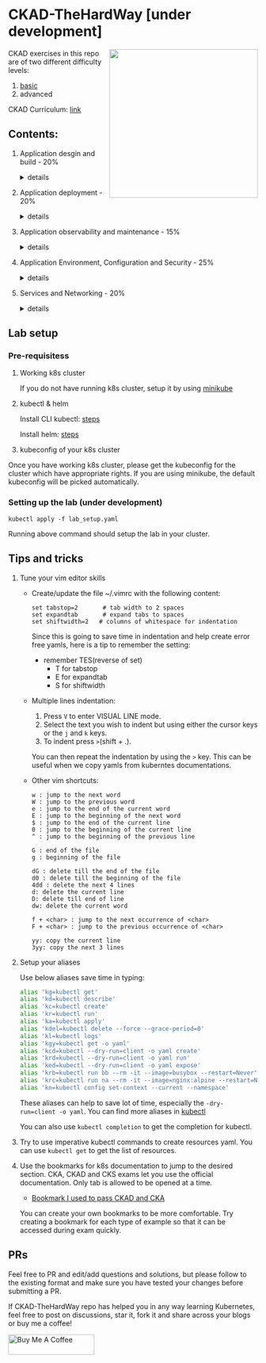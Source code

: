 # CKAD-TheHardWay [under development]

<img src="./logo.png" align="right" width="300px"/>

CKAD exercises in this repo are of two different difficulty levels:

1. [basic](./exercises/basic/about.md)
2. advanced

CKAD Curriculum: [link](https://github.com/cncf/curriculum)

## Contents:

1. Application desgin and build - 20%
    <details><summary>details</summary>
    <p>

    - Define, build and modify container images 
    - Understand Jobs and CronJobs 
    - Understand multi-container Pod design patterns (e.g. sidecar, init and others) 
    - Utilize persistent and ephemeral volumes 

    </p>
    </details>
2. Application deployment - 20%
    <details><summary>details</summary>
    <p>

    - Use Kubernetes primitives to implement common deployment strategies (e.g. blue/green or canary) 
    - Understand Deployments and how to perform rolling updates 
    - Use the Helm package manager to deploy existing packages 
    </p>
    </details>
3. Application observability and maintenance - 15%
    <details><summary>details</summary>
    <p>

    - Understand API deprecations 
    - Implement probes and health checks 
    - Use provided tools to monitor Kubernetes applications 
    - Utilize container logs 
    - Debugging in Kubernetes 
    </p>
4. Application Environment, Configuration and Security - 25%
    <details><summary>details</summary>
    <p>

    - Discover and use resources that extend Kubernetes (CRD)
    - Understand authentication, authorization and admission control
    - Understanding and defining resource requirements, limits and quotas
    - Understand ConfigMaps
    - Create & consume Secrets
    - Understand ServiceAccounts
    - Understand SecurityContexts

    </p>
5. Services and Networking - 20%

    <details><summary>details</summary>
    <p>

    - Demonstrate basic understanding of NetworkPolicies
    - Provide and troubleshoot access to applications via services
    - Use Ingress rules to expose applications

    </p>


## Lab setup

### Pre-requisitess

1. Working k8s cluster

    If you do not have running k8s cluster, setup it by using [minikube](https://minikube.sigs.k8s.io/docs/start/)

2. kubectl & helm

    Install CLI kubectl: [steps](https://kubernetes.io/docs/tasks/tools/#kubectl)

    Install helm: [steps](https://helm.sh/docs/intro/install/)

3. kubeconfig of your k8s cluster

Once you have working k8s cluster, please get the kubeconfig for the cluster which have appropriate rights. If you are using minikube, the default kubeconfig will be picked automatically.

### Setting up the lab (under development)

    kubectl apply -f lab_setup.yaml

Running above command should setup the lab in your cluster.

## Tips and tricks

1. Tune your vim editor skills

    - Create/update the file ~/.vimrc with the following content:

        ```
        set tabstop=2       # tab width to 2 spaces
        set expandtab       # expand tabs to spaces
        set shiftwidth=2   # columns of whitespace for indentation
        ```

        Since this is going to save time in indentation and help create error free yamls, here is a tip to remember the setting:
        - remember TES(reverse of set)
            - T for tabstop
            - E for expandtab
            - S for shiftwidth

    - Multiple lines indentation:
        1. Press `V` to enter VISUAL LINE mode.
        2. Select the text you wish to indent but using either the cursor keys or the `j` and `k` keys.
        3. To indent press `>`(shift + .).

        You can then repeat the indentation by using the `>` key. This can be useful when we copy yamls from kuberntes documentations.

    - Other vim shortcuts:

        ```text
        w : jump to the next word
        W : jump to the previous word
        e : jump to the end of the current word
        E : jump to the beginning of the next word
        $ : jump to the end of the current line
        0 : jump to the beginning of the current line
        ^ : jump to the beginning of the previous line

        G : end of the file
        g : beginning of the file

        dG : delete till the end of the file
        d0 : delete till the beginning of the file
        4dd : delete the next 4 lines
        d: delete the current line
        D: delete till end of line
        dw: delete the current word

        f + <char> : jump to the next occurrence of <char>
        F + <char> : jump to the previous occurrence of <char>

        yy: copy the current line
        3yy: copy the next 3 lines
        ```

2. Setup your aliases

    Use below aliases save time in typing:

    ```bash
    alias 'kg=kubectl get'
    alias 'kd=kubectl describe'
    alias 'kc=kubectl create'                                               # useful for creating deployments/services
    alias 'kr=kubectl run'                                                  # useful for creating pods
    alias 'ka=kubectl apply'                                                # used for creating resources by files
    alias 'kdel=kubectl delete --force --grace-period=0'                    # used for deleting resources quickly
    alias 'kl=kubectl logs'
    alias 'kgy=kubectl get -o yaml'
    alias 'kcd=kubectl --dry-run=client -o yaml create'                     # used for creating resources yaml
    alias 'krd=kubectl --dry-run=client -o yaml run'                        # used for creating pods yaml
    alias 'ked=kubectl --dry-run=client -o yaml expose'                     # used for creating services yaml
    alias 'krb=kubectl run bb --rm -it --image=busybox --restart=Never'     # used for creating pod with busybox
    alias 'krc=kubectl run na --rm -it --image=nginx:alpine --restart=Never'# used for creating pod for curl
    alias 'kn=kubectl config set-context --current --namespace'             # used for setting namespace
    ```

    These aliases can help to save lot of time, especially the `-dry-run=client -o yaml`. You can find more aliases in [kubectl](https://kubernetes.io/docs/reference/kubectl/cheatsheet/)

    You can also use `kubectl completion` to get the completion for kubectl.

3. Try to use imperative kubectl commands to create resources yaml. You can use `kubectl get` to get the list of resources.

4. Use the bookmarks for k8s documentation to jump to the desired section. CKA, CKAD and CKS exams let you use the official documentation. Only tab is allowed to be opened at a time.

    - [Bookmark I used to pass CKAD and CKA](./cka_ckad_bookmarks.html)

    You can create your own bookmarks to be more comfortable. Try creating a bookmark for each type of example so that it can be accessed during exam quickly.

## PRs

Feel free to PR and edit/add questions and solutions, but please follow to the existing format and make sure you have tested your changes before submitting a PR.

If CKAD-TheHardWay repo has helped you in any way learning Kubernetes, feel free to post on discussions, star it, fork it and share across your blogs or buy me a coffee!

<a href="https://buymeacoffee.com/dguyhasnoname" target="_blank"><img src="https://cdn.buymeacoffee.com/buttons/default-orange.png" alt="Buy Me A Coffee" height="41" width="174"></a>
